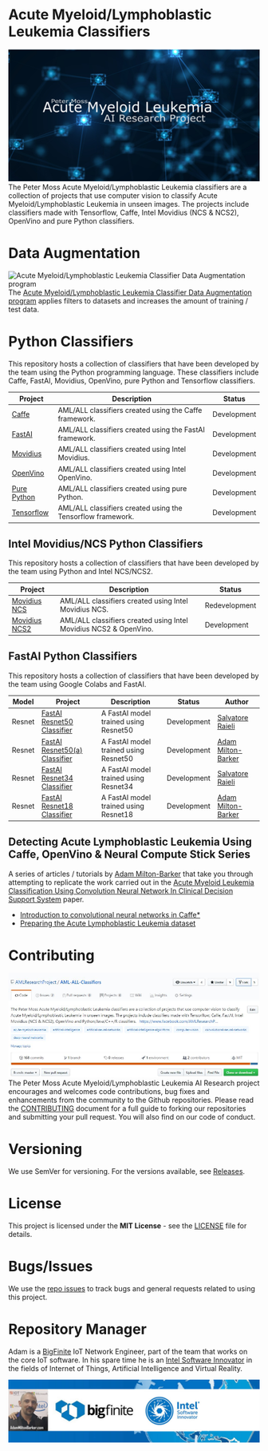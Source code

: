 # Acute Myeloid/Lymphoblastic Leukemia Classifiers
![Peter Moss Acute Myeloid/Lymphoblastic Leukemia Classifiers](Media/Images/banner.png)
The Peter Moss Acute Myeloid/Lymphoblastic Leukemia classifiers are a collection of projects that use computer vision to classify Acute Myeloid/Lymphoblastic Leukemia in unseen images. The projects include classifiers made with Tensorflow, Caffe, Intel Movidius (NCS & NCS2), OpenVino and pure Python classifiers. 

# Data Augmentation
![Acute Myeloid/Lymphoblastic Leukemia Classifier Data Augmentation program](Augmentation/Media/Images/banner.png)
The [Acute Myeloid/Lymphoblastic Leukemia Classifier Data Augmentation program](https://github.com/AMLResearchProject/AML-ALL-Classifiers/tree/master/Python/Augmentation "Acute Myeloid/Lymphoblastic Leukemia Classifier Data Augmentation program") applies filters to datasets and increases the amount of training / test data.

# Python Classifiers
This repository hosts a collection of classifiers that have been developed by the team using the Python programming language.  These classifiers include Caffe, FastAI, Movidius, OpenVino, pure Python and Tensorflow classifiers. 

| Project  | Description | Status |
| ------------- | ------------- |  ------------- | 
| [Caffe](https://github.com/AMLResearchProject/AML-ALL-Classifiers/tree/master/Python/_Caffe/ "Caffe") | AML/ALL classifiers created using the Caffe framework. | Development | 
| [FastAI](https://github.com/AMLResearchProject/AML-ALL-Classifiers/tree/master/Python/_FastAI/ "FastAI") | AML/ALL classifiers created using the FastAI framework. | Development | 
| [Movidius](https://github.com/AMLResearchProject/AML-ALL-Classifiers/tree/master/Python/_Movidius/ "Movidius") | AML/ALL classifiers created using Intel Movidius. | Development | 
| [OpenVino](https://github.com/AMLResearchProject/AML-ALL-Classifiers/tree/master/Python/_OpenVino/ "OpenVino") | AML/ALL classifiers created using Intel OpenVino. | Development | 
| [Pure Python](https://github.com/AMLResearchProject/AML-ALL-Classifiers/tree/master/Python/_Pure/ "Pure Python") | AML/ALL classifiers created using pure Python. | Development |
| [Tensorflow](https://github.com/AMLResearchProject/AML-ALL-Classifiers/tree/master/Python/_Tensorflow/ "Tensorflow") | AML/ALL classifiers created using the Tensorflow framework. | Development | 

## Intel Movidius/NCS Python Classifiers
This repository hosts a collection of classifiers that have been developed by the team using Python and Intel NCS/NCS2. 

| Project | Description | Status |
| ------------- | ------------- |  ------------- | 
| [Movidius NCS](https://github.com/AMLResearchProject/AML-ALL-Classifiers/tree/master/Python/_Movidius/NCS/ "Movidius NCS") | AML/ALL classifiers created using Intel Movidius NCS. | Redevelopment |
| [Movidius NCS2](https://github.com/AMLResearchProject/AML-ALL-Classifiers/tree/master/Python/_Movidius/NCS2/ "Movidius NCS2") | AML/ALL classifiers created using Intel Movidius NCS2 & OpenVino. | Development |

## FastAI Python Classifiers
This repository hosts a collection of classifiers that have been developed by the team using Google Colabs and FastAI. 

| Model  | Project  | Description | Status | Author | 
| -------------  |  ------------- | ------------- | ------------- | ------------- |
| Resnet  | [FastAI Resnet50 Classifier](https://github.com/AMLResearchProject/AML-ALL-Classifiers/tree/master/Python/_FastAI/Resnet50/ALL-FastAI-Resnet-50.ipynb "FastAI Resnet50 Classifier") | A FastAI model trained using Resnet50 |  Development | [Salvatore Raieli](https://github.com/salvatorera "Salvatore Raieli") | 
| Resnet | [FastAI Resnet50(a) Classifier](https://github.com/AMLResearchProject/AML-ALL-Classifiers/tree/master/Python/_FastAI/Resnet50/ALL-FastAI-Resnet-50-a.ipynb "FastAI Resnet50(a) Classifier") | A FastAI model trained using Resnet50 |  Development | [Adam Milton-Barker](https://github.com/AdamMiltonBarker "Adam Milton-Barker") | 
| Resnet | [FastAI Resnet34 Classifier](https://github.com/AMLResearchProject/AML-ALL-Classifiers/tree/master/Python/_FastAI/Resnet34 "FastAI Resnet34 Classifier") | A FastAI model trained using Resnet34 |  Development | [Salvatore Raieli](https://github.com/salvatorera "Salvatore Raieli") | 
| Resnet | [FastAI Resnet18 Classifier](https://github.com/AMLResearchProject/AML-ALL-Classifiers/blob/master/Python/_FastAI/Resnet18/ALL_FastAI_Resnet_18.ipynb "FastAI Resnet18 Classifier") | A FastAI model trained using Resnet18 |  Development | [Adam Milton-Barker](https://github.com/AdamMiltonBarker "Adam Milton-Barker") | 

## Detecting Acute Lymphoblastic Leukemia Using Caffe, OpenVino & Neural Compute Stick Series 
A series of articles / tutorials by [Adam Milton-Barker](https://github.com/AdamMiltonBarker "Adam Milton-Barker") that take you through attempting to replicate the work carried out in the [Acute Myeloid Leukemia Classification Using Convolution Neural Network In Clinical Decision Support System](https://airccj.org/CSCP/vol7/csit77505.pdf "Acute Myeloid Leukemia Classification Using Convolution Neural Network In Clinical Decision Support System") paper.

- [Introduction to convolutional neural networks in Caffe*](https://github.com/AMLResearchProject/AML-ALL-Classifiers/blob/master/Python/_Caffe/allCNN/Caffe-Layers.md "Introduction to convolutional neural networks in Caffe*")
- [Preparing the Acute Lymphoblastic Leukemia dataset](https://github.com/AMLResearchProject/AML-ALL-Classifiers/blob/master/Python/_Caffe/allCNN/Data-Sorting.md "Preparing the Acute Lymphoblastic Leukemia dataset")

# Contributing
![Acute Myeloid/Lymphoblastic Leukemia Classifier Data Augmentation program](Media/Images/Contributing-Fork.jpg)
The Peter Moss Acute Myeloid/Lymphoblastic Leukemia AI Research project encourages and welcomes code contributions, bug fixes and enhancements from the community to the Github repositories. Please read the [CONTRIBUTING](https://github.com/AMLResearchProject/AML-ALL-Classifiers/blob/master/CONTRIBUTING.md "CONTRIBUTING") document for a full guide to forking our repositories and submitting your pull request. You will also find on our code of conduct.

# Versioning
We use SemVer for versioning. For the versions available, see [Releases](https://github.com/AMLResearchProject/AML-ALL-Classifiers/releases "Releases").

# License
This project is licensed under the **MIT License** - see the [LICENSE](https://github.com/AMLResearchProject/AML-ALL-Classifiers/blob/master/LICENSE "LICENSE") file for details.

# Bugs/Issues
We use the [repo issues](https://github.com/AMLResearchProject/AML-ALL-Classifiers/issues "repo issues") to track bugs and general requests related to using this project.  

# Repository Manager
Adam is a [BigFinite](https://www.bigfinite.com "BigFinite") IoT Network Engineer, part of the team that works on the core IoT software. In his spare time he is an [Intel Software Innovator](https://software.intel.com/en-us/intel-software-innovators/overview "Intel Software Innovator") in the fields of Internet of Things, Artificial Intelligence and Virtual Reality.

[![Adam Milton-Barker: BigFinte IoT Network Engineer & Intel® Software Innovator](Media/Images/Adam-Milton-Barker.jpg)](https://github.com/AdamMiltonBarker)